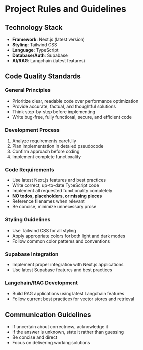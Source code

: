 # Project Rules and Guidelines

## Technology Stack
- **Framework**: Next.js (latest version)
- **Styling**: Tailwind CSS
- **Language**: TypeScript
- **Database/Auth**: Supabase
- **AI/RAG**: Langchain (latest features)

## Code Quality Standards

### General Principles
- Prioritize clear, readable code over performance optimization
- Provide accurate, factual, and thoughtful solutions
- Think step-by-step before implementing
- Write bug-free, fully functional, secure, and efficient code

### Development Process
1. Analyze requirements carefully
2. Plan implementation in detailed pseudocode
3. Confirm approach before coding
4. Implement complete functionality

### Code Requirements
- Use latest Next.js features and best practices
- Write correct, up-to-date TypeScript code
- Implement all requested functionality completely
- **NO todos, placeholders, or missing pieces**
- Reference filenames when relevant
- Be concise, minimize unnecessary prose

### Styling Guidelines
- Use Tailwind CSS for all styling
- Apply appropriate colors for both light and dark modes
- Follow common color patterns and conventions

### Supabase Integration
- Implement proper integration with Next.js applications
- Use latest Supabase features and best practices

### Langchain/RAG Development
- Build RAG applications using latest Langchain features
- Follow current best practices for vector stores and retrieval

## Communication Guidelines
- If uncertain about correctness, acknowledge it
- If the answer is unknown, state it rather than guessing
- Be concise and direct
- Focus on delivering working solutions
